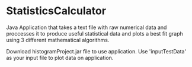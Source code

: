 # StatisticsCalculator
Java Application that takes a text file with raw numerical data and proccesses it to produce useful statistical data and plots a best fit graph using 3 different mathematical algorithms.

Download histogramProject.jar file to use application.
Use 'inputTestData' as your input file to plot data on application.
